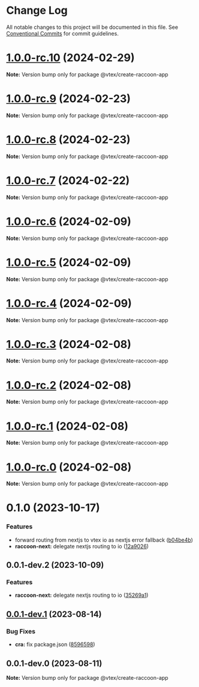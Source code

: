 # Change Log

All notable changes to this project will be documented in this file.
See [Conventional Commits](https://conventionalcommits.org) for commit guidelines.

# [1.0.0-rc.10](https://github.com/vtex/shoreline/compare/@vtex/create-raccoon-app@1.0.0-rc.9...@vtex/create-raccoon-app@1.0.0-rc.10) (2024-02-29)

**Note:** Version bump only for package @vtex/create-raccoon-app

# [1.0.0-rc.9](https://github.com/vtex/shoreline/compare/@vtex/create-raccoon-app@1.0.0-rc.8...@vtex/create-raccoon-app@1.0.0-rc.9) (2024-02-23)

**Note:** Version bump only for package @vtex/create-raccoon-app

# [1.0.0-rc.8](https://github.com/vtex/shoreline/compare/@vtex/create-raccoon-app@1.0.0-rc.7...@vtex/create-raccoon-app@1.0.0-rc.8) (2024-02-23)

**Note:** Version bump only for package @vtex/create-raccoon-app

# [1.0.0-rc.7](https://github.com/vtex/shoreline/compare/@vtex/create-raccoon-app@1.0.0-rc.6...@vtex/create-raccoon-app@1.0.0-rc.7) (2024-02-22)

**Note:** Version bump only for package @vtex/create-raccoon-app

# [1.0.0-rc.6](https://github.com/vtex/shoreline/compare/@vtex/create-raccoon-app@1.0.0-rc.5...@vtex/create-raccoon-app@1.0.0-rc.6) (2024-02-09)

**Note:** Version bump only for package @vtex/create-raccoon-app

# [1.0.0-rc.5](https://github.com/vtex/shoreline/compare/@vtex/create-raccoon-app@1.0.0-rc.4...@vtex/create-raccoon-app@1.0.0-rc.5) (2024-02-09)

**Note:** Version bump only for package @vtex/create-raccoon-app

# [1.0.0-rc.4](https://github.com/vtex/shoreline/compare/@vtex/create-raccoon-app@1.0.0-rc.3...@vtex/create-raccoon-app@1.0.0-rc.4) (2024-02-09)

**Note:** Version bump only for package @vtex/create-raccoon-app

# [1.0.0-rc.3](https://github.com/vtex/shoreline/compare/@vtex/create-raccoon-app@1.0.0-rc.2...@vtex/create-raccoon-app@1.0.0-rc.3) (2024-02-08)

**Note:** Version bump only for package @vtex/create-raccoon-app

# [1.0.0-rc.2](https://github.com/vtex/shoreline/compare/@vtex/create-raccoon-app@1.0.0-rc.1...@vtex/create-raccoon-app@1.0.0-rc.2) (2024-02-08)

**Note:** Version bump only for package @vtex/create-raccoon-app

# [1.0.0-rc.1](https://github.com/vtex/shoreline/compare/@vtex/create-raccoon-app@1.0.0-rc.0...@vtex/create-raccoon-app@1.0.0-rc.1) (2024-02-08)

**Note:** Version bump only for package @vtex/create-raccoon-app

# [1.0.0-rc.0](https://github.com/vtex/shoreline/compare/@vtex/create-raccoon-app@0.1.0...@vtex/create-raccoon-app@1.0.0-rc.0) (2024-02-08)

**Note:** Version bump only for package @vtex/create-raccoon-app

# 0.1.0 (2023-10-17)

### Features

- forward routing from nextjs to vtex io as nextjs error fallback ([b04be4b](https://github.com/vtex/shoreline/commit/b04be4bae9d20124443e762c661d7719cdb3d22d))
- **raccoon-next:** delegate nextjs routing to io ([12a9026](https://github.com/vtex/shoreline/commit/12a90269e5e0f02a15567a2bc0eb1744ca6c74ea))

## 0.0.1-dev.2 (2023-10-09)

### Features

- **raccoon-next:** delegate nextjs routing to io ([35269a1](https://github.com/vtex/shoreline/commit/35269a1c4c0bee243c46a4cfec0d71f76a2f9bff))

## [0.0.1-dev.1](https://github.com/vtex/shoreline/compare/@vtex/create-raccoon-app@0.0.1-dev.0...@vtex/create-raccoon-app@0.0.1-dev.1) (2023-08-14)

### Bug Fixes

- **cra:** fix package.json ([8596598](https://github.com/vtex/shoreline/commit/8596598e7fb823f75fceb1346667fc736f4c121c))

## 0.0.1-dev.0 (2023-08-11)

**Note:** Version bump only for package @vtex/create-raccoon-app
